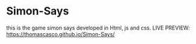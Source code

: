 # Simon-Says
this is the game simon says developed in Html, js and css.
LIVE PREVIEW: https://thomascasco.github.io/Simon-Says/
